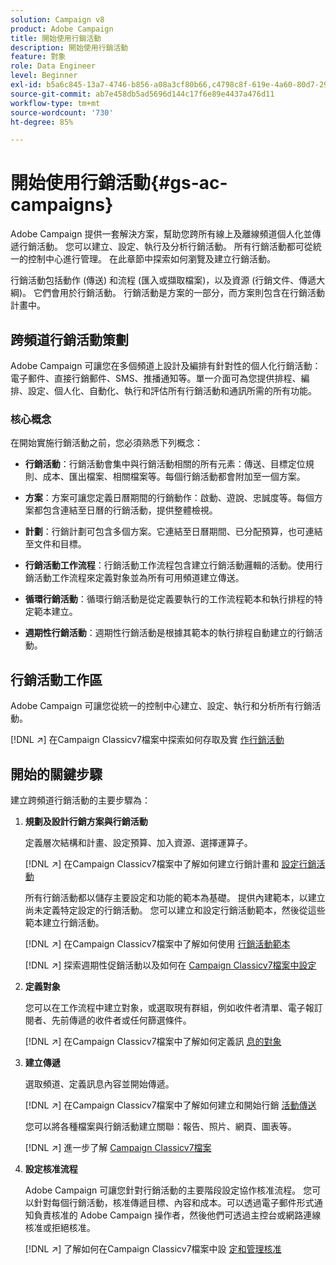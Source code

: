 ```yaml
---
solution: Campaign v8
product: Adobe Campaign
title: 開始使用行銷活動
description: 開始使用行銷活動
feature: 對象
role: Data Engineer
level: Beginner
exl-id: b5a6c845-13a7-4746-b856-a08a3cf80b66,c4798c8f-619e-4a60-80d7-29b9e4c61168
source-git-commit: ab7e458db5ad5696d144c17f6e89e4437a476d11
workflow-type: tm+mt
source-wordcount: '730'
ht-degree: 85%

---
```


# 開始使用行銷活動{#gs-ac-campaigns}

Adobe Campaign 提供一套解決方案，幫助您跨所有線上及離線頻道個人化並傳遞行銷活動。 您可以建立、設定、執行及分析行銷活動。 所有行銷活動都可從統一的控制中心進行管理。 在此章節中探索如何瀏覽及建立行銷活動。

行銷活動包括動作 (傳送) 和流程 (匯入或擷取檔案)，以及資源 (行銷文件、傳遞大綱)。 它們會用於行銷活動。 行銷活動是方案的一部分，而方案則包含在行銷活動計畫中。

## 跨頻道行銷活動策劃

Adobe Campaign 可讓您在多個頻道上設計及編排有針對性的個人化行銷活動：電子郵件、直接行銷郵件、SMS、推播通知等。單一介面可為您提供排程、編排、設定、個人化、自動化、執行和評估所有行銷活動和通訊所需的所有功能。

### 核心概念

在開始實施行銷活動之前，您必須熟悉下列概念：

* **行銷活動**：行銷活動會集中與行銷活動相關的所有元素：傳送、目標定位規則、成本、匯出檔案、相關檔案等。每個行銷活動都會附加至一個方案。

* **方案**：方案可讓您定義日曆期間的行銷動作：啟動、遊說、忠誠度等。每個方案都包含連結至日曆的行銷活動，提供整體檢視。

* **計劃**：行銷計劃可包含多個方案。它連結至日曆期間、已分配預算，也可連結至文件和目標。

* **行銷活動工作流程**：行銷活動工作流程包含建立行銷活動邏輯的活動。使用行銷活動工作流程來定義對象並為所有可用頻道建立傳送。

* **循環行銷活動**：循環行銷活動是從定義要執行的工作流程範本和執行排程的特定範本建立。

* **週期性行銷活動**：週期性行銷活動是根據其範本的執行排程自動建立的行銷活動。

## 行銷活動工作區

Adobe Campaign 可讓您從統一的控制中心建立、設定、執行和分析所有行銷活動。

[!DNL :arrow_upper_right:] 在Campaign Classicv7檔案中探索如何存取及實 [作行銷活動](https://experienceleague.adobe.com/docs/campaign-classic/using/orchestrating-campaigns/about-marketing-campaigns/accessing-marketing-campaigns.html?lang=zh-Hant#orchestrating-campaigns)


## 開始的關鍵步驟

建立跨頻道行銷活動的主要步驟為：

1. **規劃及設計行銷方案與行銷活動**

   定義層次結構和計畫、設定預算、加入資源、選擇運算子。

   [!DNL :arrow_upper_right:] 在Campaign Classicv7檔案中了解如何建立行銷計畫和 [設定行銷活動](https://experienceleague.adobe.com/docs/campaign-classic/using/orchestrating-campaigns/orchestrate-campaigns/setting-up-marketing-campaigns.html?lang=zh-Hant#creating-plan-and-program-hierarchy)

   所有行銷活動都以儲存主要設定和功能的範本為基礎。 提供內建範本，以建立尚未定義特定設定的行銷活動。 您可以建立和設定行銷活動範本，然後從這些範本建立行銷活動。

   [!DNL :arrow_upper_right:] 在Campaign Classicv7檔案中了解如何使用 [行銷活動範本](https://experienceleague.adobe.com/docs/campaign-classic/using/orchestrating-campaigns/orchestrate-campaigns/marketing-campaign-templates.html?lang=zh-Hant#orchestrating-campaigns)

   [!DNL :arrow_upper_right:] 探索週期性促銷活動以及如何在 [Campaign Classicv7檔案中設定](https://experienceleague.adobe.com/docs/campaign-classic/using/orchestrating-campaigns/orchestrate-campaigns/setting-up-marketing-campaigns.html?lang=zh-Hant#recurring-and-periodic-campaigns)

1. **定義對象**

   您可以在工作流程中建立對象，或選取現有群組，例如收件者清單、電子報訂閱者、先前傳遞的收件者或任何篩選條件。

   [!DNL :arrow_upper_right:] 在Campaign Classicv7檔案中了解如何定義訊 [息的對象](https://experienceleague.adobe.com/docs/campaign-classic/using/orchestrating-campaigns/orchestrate-campaigns/marketing-campaign-target.html?lang=zh-Hant#orchestrating-campaigns)

1. **建立傳遞**

   選取頻道、定義訊息內容並開始傳遞。

   [!DNL :arrow_upper_right:] 在Campaign Classicv7檔案中了解如何建立和開始行銷 [活動傳送](https://experienceleague.adobe.com/docs/campaign-classic/using/orchestrating-campaigns/orchestrate-campaigns/marketing-campaign-deliveries.html?lang=zh-Hant#creating-deliveries)

   您可以將各種檔案與行銷活動建立關聯：報告、照片、網頁、圖表等。

   [!DNL :arrow_upper_right:] 進一步了解 [Campaign Classicv7檔案](https://experienceleague.adobe.com/docs/campaign-classic/using/orchestrating-campaigns/orchestrate-campaigns/marketing-campaign-assets.html?lang=zh-Hant#adding-documents)

1. **設定核准流程**

   Adobe Campaign 可讓您針對行銷活動的主要階段設定協作核准流程。 您可以針對每個行銷活動，核准傳遞目標、內容和成本。可以透過電子郵件形式通知負責核准的 Adobe Campaign 操作者，然後他們可透過主控台或網路連線核准或拒絕核准。

   [!DNL :arrow_upper_right:] 了解如何在Campaign Classicv7檔案中設 [定和管理核准](https://experienceleague.adobe.com/docs/campaign-classic/using/orchestrating-campaigns/orchestrate-campaigns/marketing-campaign-approval.html?lang=zh-Hant#orchestrating-campaigns)

